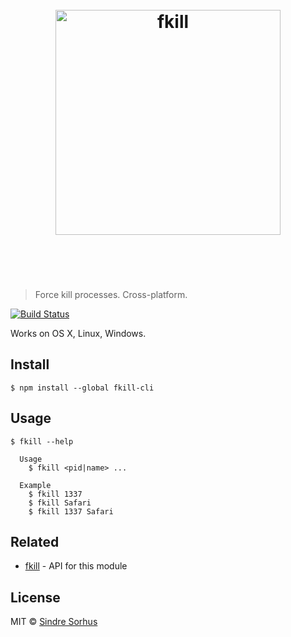 <h1 align="center">
	<br>
	<img width="360" src="https://rawgit.com/sindresorhus/fkill/master/media/logo.svg" alt="fkill">
	<br>
	<br>
	<br>
</h1>

> Force kill processes. Cross-platform.

[![Build Status](https://travis-ci.org/sindresorhus/fkill-cli.svg?branch=master)](https://travis-ci.org/sindresorhus/fkill-cli)

Works on OS X, Linux, Windows.


## Install

```
$ npm install --global fkill-cli
```


## Usage

```
$ fkill --help

  Usage
    $ fkill <pid|name> ...

  Example
    $ fkill 1337
    $ fkill Safari
    $ fkill 1337 Safari
```


## Related

- [fkill](https://github.com/sindresorhus/fkill) - API for this module


## License

MIT © [Sindre Sorhus](http://sindresorhus.com)
